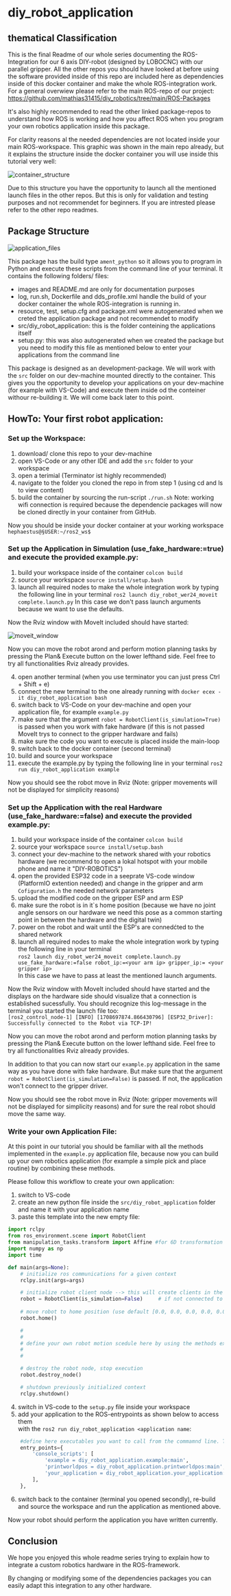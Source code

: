 # diy_robot_application

## thematical Classification

This is the final Readme of our whole series documenting the ROS-Integration for our 6 axis DIY-robot (designed by LOBOCNC) with our parallel gripper.
All the other repos you should have looked at before using the software provided inside of this repo are included here as dependencies inside of this docker container and make the whole ROS-integration work.
For a general overwiew please refer to the main ROS-repo of our project: https://github.com/mathias31415/diy_robotics/tree/main/ROS-Packages

It's also highly recommended to read the other linked package-repos to understand how ROS is working and how you affect ROS when you program your own robotics application inside this package.

For clarity reasons al the needed dependencies are not located inside your main ROS-workspace. This graphic was shown in the main repo already, but it explains the structure inside the docker container you will use inside this tutorial very well:

![container_structure](images/container_structure.png)

Due to this structure you have the opportunity to launch all the mentioned launch files in the other repos. But this is only for validation and testing purposes and not recommendet for beginners. If you are intrested please refer to the other repo readmes.

## Package Structure

![application_files](images/application_files.png)

This package has the build type ````ament_python```` so it allows you to program in Python and execute these scripts from the command line of your terminal.
It contains the following folders/ files:

- images and README.md are only for documentation purposes
- log, run.sh, Dockerfile and dds_profile.xml handle the build of your docker container the whole ROS-integration is running in.
- resource, test, setup.cfg and package.xml were autogenerated when we creted the application package and not recommendet to modify
- src/diy_robot_application: this is the folder conteining the applications itself
- setup.py: this was also autogenerated when we created the package but you need to modify this file as mentioned below to enter your applications from the command line

This package is designed as an development-package. We will work with the ````src```` folder on our dev-machine mounted directly to the container. This gives you the opportunity to develop your applications on your dev-machine (for example with VS-Code) and execute them inside od the conteiner withour re-building it.
We will come back later to this point.

## HowTo: Your first robot application:

### Set up the Workspace:
1) download/ clone this repo to your dev-machine
2) open VS-Code or any other IDE and add the ````src```` folder to your workspace
3) open a terimial (Terminator ist highly recommended)
4) navigate to the folder you cloned the repo in from step 1 (using cd <path> and ls to view content)
5) build the container by sourcing the run-script ````./run.sh```` Note: working wifi connection is required because the dependencie packages will now be cloned directly in your container from GitHub.

Now you should be inside your docker container at your working workspace ````hephaestus@§USER:~/ros2_ws$ ````


### Set up the Application in Simulation (use_fake_hardware:=true) and execute the provided example.py:
1) build your workspace inside of the container ````colcon build````
2) source your workspace ````source install/setup.bash````
3) launch all required nodes to make the whole integration work by typing the following line in your terminal ````ros2 launch diy_robot_wer24_moveit complete.launch.py````
   In this case we don't pass launch arguments because we want to use the defaults.

Now the Rviz window with MoveIt included should have started:

![moveit_window](images/moveit_window.png)

Now you can move the robot arond and perform motion planning tasks by pressing the Plan& Execute button on the lower lefthand side.
Feel free to try all functionalities Rviz already provides.

4) open another terminal (when you use terminator you can just press Ctrl + Shift + e)
5) connect the new terminal to the one already running with ````docker ecex -it diy_robot_application bash````
6) switch back to VS-Code on your dev-machine and open your application file, for example ````example.py````
7) make sure that the argument ```robot = RobotClient(is_simulation=True)``` is passed when you work with fake hardware (if this is not passed MoveIt trys to connect to the gripper hardware and fails)
8) make sure the code you want to execute is placed inside the main-loop
9) switch back to the docker container (second terminal)
10) build and source your workspace
11) execute the example.py by typing the following line in your terminal ````ros2 run diy_robot_application example````

Now you should see the robot move in Rviz (Note: gripper movements will not be displayed for simplicity reasons)

### Set up the Application with the real Hardware (use_fake_hardware:=false) and execute the provided example.py:
1) build your workspace inside of the container ````colcon build````
2) source your workspace ````source install/setup.bash````
3) connect your dev-machine to the network shared with your robotics hardware (we recommend to open a lokal hotspot with your mobile phone and name it "DIY-ROBOTICS")
4) open the provided ESP32 code in a seeprate VS-code window (PlatformIO extention needed) and change in the gripper and arm ````Cofiguration.h```` the needed network parameters
5) upload the modified code on the gripper ESP and arm ESP
6) make sure the robot is in it`s home position (because we have no joint angle sensors on our hardware we need this pose as a common starting point in between the hardware and the digital twin)
7) power on the robot and wait until the ESP's are connedćted to the shared network
8) launch all required nodes to make the whole integration work by typing the following line in your terminal <br> ````ros2 launch diy_robot_wer24_moveit complete.launch.py use_fake_hardware:=false robot_ip:=<your arm ip> gripper_ip:= <your gripper ip>```` <br>
   In this case we have to pass at least the mentioned launch arguments.

Now the Rviz window with MoveIt included should have started and the displays on the hardware side should visualize that a connection is established sucessfully.
You should recognize this log-message in the terminal you started the launch file too: <br> ````[ros2_control_node-1] [INFO] [1708697874.866430796] [ESP32_Driver]: Successfully connected to the Robot via TCP-IP! ````


Now you can move the robot arond and perform motion planning tasks by pressing the Plan& Execute button on the lower lefthand side.
Feel free to try all functionalities Rviz already provides.

In addition to that you can now start our ````example.py```` application in the same way as you have done with fake hardware.
But make sure that the argument ```robot = RobotClient(is_simulation=False)``` is passed. If not, the application won't connect to the gripper driver.

Now you should see the robot move in Rviz (Note: gripper movements will not be displayed for simplicity reasons) and for sure the real robot should move the same way.

### Write your own Application File:
At this point in our tutorial you should be familiar with all the methods implemented in the ````example.py```` application file, because now you can build up your own robotics application (for example a simple pick and place routine) by combining these methods.

Please follow this workflow to create your own application:
1) switch to VS-code
2) create an new python file inside the ````src/diy_robot_application```` folder and name it with your application name
3) paste this template into the new empty file:

```python
import rclpy
from ros_environment.scene import RobotClient
from manipulation_tasks.transform import Affine #for 6D transformation 
import numpy as np
import time

def main(args=None):
    # initialize ros communications for a given context 
    rclpy.init(args=args)

    # initialize robot client node --> this will create clients in the RobotConnection class which call services to communicate with moveit
    robot = RobotClient(is_simulation=False)     # if not connected to the real robot set is_simulation=True 
    
    # move robot to home position (use default [0.0, 0.0, 0.0, 0.0, 0.0, 0.0])
    robot.home()

    #
    #
    # define your own robot motion scedule here by using the methods explained in the example.py file
    #
    #

    # destroy the robot node, stop execution
    robot.destroy_node()

    # shutdown previously initialized context
    rclpy.shutdown()
```

4) switch in VS-code to the ````setup.py```` file inside your workspace
5) add your application to the ROS-entrypoints as shown below to access them <br> with the ````ros2 run diy_robot_application <application name````:

```python
    #define here executables you want to call from the commamnd line. This are usual your applications
    entry_points={                                                     
        'console_scripts': [                        
            'example = diy_robot_application.example:main',
            'printworldpos = diy_robot_application.printworldpos:main',
            'your_application = diy_robot_application.your_application:main'   
        ],
    },
```
6) switch back to the container (terminal you opened secondly), re-build and source the workspace and run the application as mentioned above.

Now your robot should perform the application you have written currently.

## Conclusion
We hope you enjoyed this whole readme series trying to explain how to integrate a custom robotics hardware in the ROS-framework.

By changing or modifying some of the dependencies packages you can easily adapt this integration to any other hardware.




